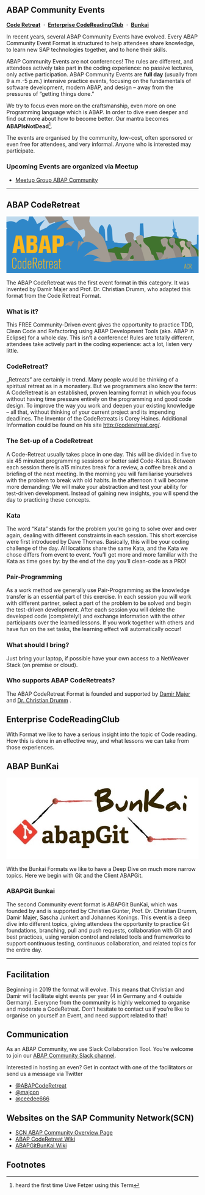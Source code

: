 ## ABAP Community Events
[**Code Retreat**](#abap-coderetreat)
&nbsp;·&nbsp;
[**Enterprise CodeReadingClub**](#enterprise-code-reading-club)
&nbsp;·&nbsp;
[**Bunkai**](#abapgit-bunkai)

In recent years, several ABAP Community Events have evolved. Every ABAP Community Event Format is structured to help attendees share knowledge, to learn new SAP technologies together, and to hone their skills.

ABAP Community Events are not conferences! The rules are different, and attendees actively take part in the coding experience: no passive lectures, only active participation. 
ABAP Community Events are **full day** (usually from 9 a.m.-5 p.m.) intensive practice events, focusing on the fundamentals of software development, modern ABAP, and design – away from the pressures of “getting things done.”

We try to focus even more on the craftsmanship, even more on one Programming language which is ABAP. In order to dive even deeper and find out more about how to become better. Our mantra becomes **ABAPIsNotDead**[^1].

The events are organised by the community, low-cost, often sponsored or even free for attendees, and very informal. Anyone who is interested may participate.

### Upcoming Events are organized via Meetup
- [Meetup Group ABAP Community](https://www.meetup.com/de-DE/abap-community/)

---

## ABAP CodeRetreat
‌![ABAP CodeRetreat Logo](https://github.com/abap-community/abap-community/blob/master/images/ABAP%20CodeRetreat.png)

The ABAP CodeRetreat was the first event format in this category. It was invented by Damir Majer and Prof. Dr. Christian Drumm, who adapted this format from the Code Retreat Format. 

### What is it?
This FREE Community-Driven event gives the opportunity to practice TDD, Clean Code and Refactoring using ABAP Development Tools (aka. ABAP in Eclipse) for a whole day. This isn’t a conference! Rules are totally different, attendees take actively part in the coding experience: act a lot, listen very little.

### CodeRetreat?
„Retreats” are certainly in trend. Many people would be thinking of a spiritual retreat as in a monastery. But we programmers also know the term: A CodeRetreat is an established, proven learning format in which you focus without having time pressure entirely on the programming and good code design. To improve the way you work and deepen your existing knowledge – all that, without thinking of your current project and its impending deadlines. The Inventor of the CodeRetreats is Corey Haines. Additional Information could be found on his site http://coderetreat.org/.

### The Set-up of a CodeRetreat
A Code-Retreat usually takes place in one day. This will be divided in five to six 45 minutest programming sessions or better said Code-Katas. Between each session there is a15 minutes break for a review, a coffee break and a briefing of the next meeting. In the morning you will familiarise yourselves with the problem to break with old habits. In the afternoon it will become more demanding: We will make your abstraction and test your ability for test-driven development. Instead of gaining new insights, you will spend the day to practicing these concepts.

### Kata
The word “Kata” stands for the problem you’re going to solve over and over again, dealing with different constraints in each session. This short exercise were first introduced by Dave Thomas. Basically, this will be your coding challenge of the day. All locations share the same Kata, and the Kata we chose differs from event to event. You’ll get more and more familiar with the Kata as time goes by: by the end of the day you’ll clean-code as a PRO!

### Pair-Programming
As a work method we generally use Pair-Programming as the knowledge transfer is an essential part of this exercise. In each session you will work with different partner, select a part of the problem to be solved and begin the test-driven development. After each session you will delete the developed code (completely!) and exchange information with the other participants over the learned lessons. If you work together with others and have fun on the set tasks, the learning effect will automatically occur!

### What should I bring?
Just bring your laptop, if possible have your own access to a NetWeaver Stack (on premise or cloud). 


### Who supports ABAP CodeRetreats?
The ABAP CodeRetreat Format is founded and supported by [Damir Majer](http://scn.sap.com/people/damir.majer) and [Dr. Christian Drumm](http://scn.sap.com/people/christian.drumm) .

## Enterprise CodeReadingClub
With Format we like to have a serious insight into the topic of Code reading. How this is done in an effective way, and what lessons we can take from those experiences.

## ABAP BunKai
‌![ABAP BunKai Logo](https://github.com/abap-community/abap-community/blob/master/images/abapGit%20Bunkai.jpg)

With the Bunkai Formats we like to have a Deep Dive on much more narrow topics. Here we begin with Git and the Client ABAPGit.

### ABAPGit Bunkai
The second Community event format is ABAPGit BunKai, which was founded by and is supported by Christian Günter, Prof. Dr. Christian Drumm, Damir Majer, Sascha Junkert and Johannes Konings. This event is a deep dive into different topics, giving attendees the opportunity to practice Git foundations, branching, pull and push requests, collaboration with Git and best practices, using version control and related tools and frameworks to support continuous testing, continuous collaboration, and related topics for the entire day.


---

## Facilitation
Beginning in 2019 the format will evolve. This means that Christian and Damir will facilitate eight events per year (4 in Germany and 4 outside Germany). Everyone from the community is highly welcomed to organise and moderate a CodeRetreat. Don’t hesitate to contact us if you’re like to organise on yourself an Event, and need support related to that!

## Communication
As an ABAP Community, we use Slack Collaboration Tool. You’re welcome to join our [ABAP Community Slack channel](https://join.slack.com/t/abapcommunity/shared_invite/enQtNTA3ODQwNTExMzE3LTVjMTZhNDBjMmYxYWFkZWY4N2ZiNTJhNTM5MjZlNDcyMzgyYWZkNGM2ZjFkMjRjYWE2NTBmYzdhZDhjZmFhZTE).

Interested in hosting an even? Get in contact with one of the facilitators or send us a message via Twitter

- [@ABAPCodeRetreat](https://twitter.com/ABAPCodeRetreat?lang=de)
- [@majcon](https://twitter.com/majcon)
- [@ceedee666](https://twitter.com/ceedee666)

## Websites on the SAP Community Network(SCN)
- [SCN ABAP Community Overview Page](https://community.sap.com/events/abap-community-events)
- [ABAP CodeRetreat Wiki](https://wiki.scn.sap.com/wiki/display/events/ABAP+CodeRetreat)
- [ABAPGitBunKai Wiki](https://wiki.scn.sap.com/wiki/display/events/abapGit+BunKai)

## Footnotes
[^1]: heard the first time Uwe Fetzer using this Term
